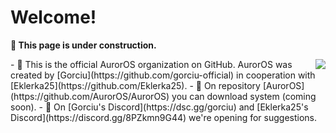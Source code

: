 # Welcome!

**🚧 This page is under construction.**

<img align="right" src="https://avatars.githubusercontent.com/u/157804013?s=400&u=2ce38e6b2cf8349677f2b71a805238a6a8e1c454&v=4">
- 🙋 This is the official AurorOS organization on GitHub. AurorOS was created by [Gorciu](https://github.com/gorciu-official) in cooperation with [Eklerka25](https://github.com/Eklerka25).
- 🌈 On repository [AurorOS](https://github.com/AurorOS/AurorOS) you can download system (coming soon).
- 🧙 On [Gorciu's Discord](https://dsc.gg/gorciu) and [Eklerka25's Discord](https://discord.gg/8PZkmn9G44) we're opening for suggestions.
